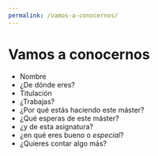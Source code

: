 ```yaml
---
permalink: /vamos-a-conocernos/
---
```

# Vamos a conocernos

* Nombre
* ¿De dónde eres?
* Titulación
* ¿Trabajas?
* ¿Por qué estás haciendo este máster?
* ¿Qué esperas de este máster?
* ¿y de esta asignatura?
* ¿en qué eres bueno o *especial*?
* ¿Quieres contar algo más?